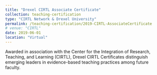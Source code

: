 ```yaml
---
title: "Drexel CIRTL Associate Certificate"
collection: teaching-certification
type: "CIRTL Network & Drexel University"
permalink: /teaching-certification/2019-CIRTL-AssociateCertificate
# venue: "CIRTL"
date: 2019-06-01
location: "Virtual"
---
```


Awarded in association with the Center for the Integration of Research, Teaching, and Learning (CIRTL), Drexel CIRTL Certificates
distinguish emerging leaders in evidence-based teaching practices among future faculty.


<!-- Heading 1
======

Heading 2
======

Heading 3
====== -->